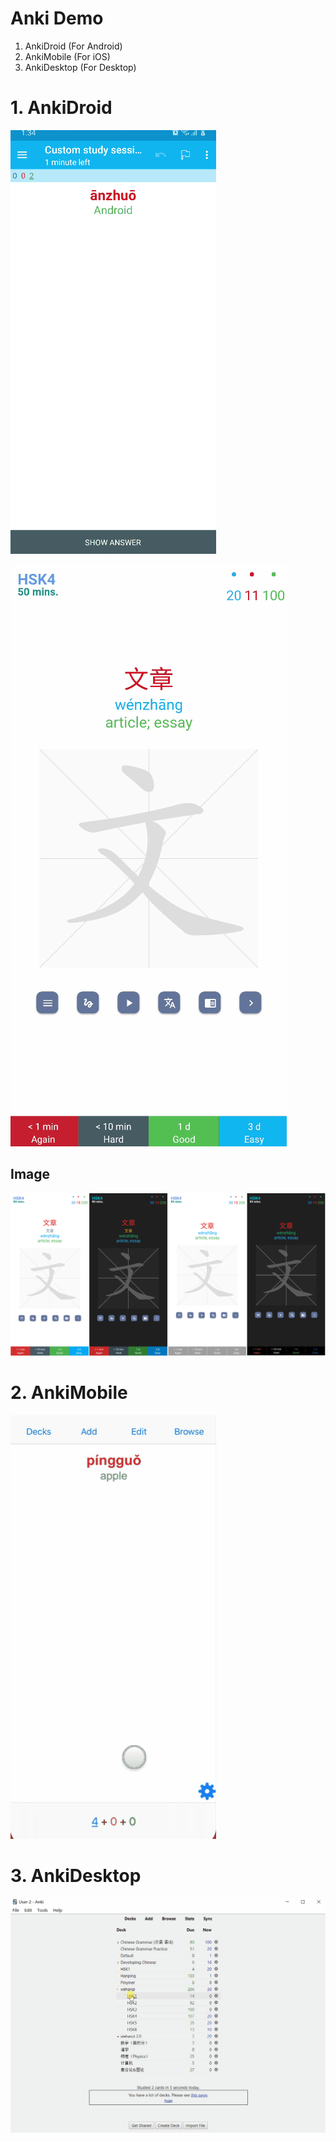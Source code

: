 # Anki Demo
1. AnkiDroid (For Android)
2. AnkiMobile (For iOS)
3. AnkiDesktop (For Desktop)

# 1. AnkiDroid
![](image/anki_droid_demo.gif)

![](image/night_mode_demo.gif)

## Image
![](image/night_mode.png)

# 2. AnkiMobile
![](image/anki_mobile_demo.gif)

# 3. AnkiDesktop
![](image/anki_desktop_demo.gif)